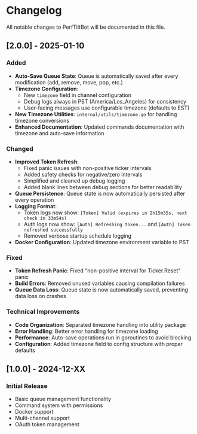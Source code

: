 # Changelog

All notable changes to PerfTiltBot will be documented in this file.

## [2.0.0] - 2025-01-10

### Added
- **Auto-Save Queue State**: Queue is automatically saved after every modification (add, remove, move, pop, etc.)
- **Timezone Configuration**: 
  - New `timezone` field in channel configuration
  - Debug logs always in PST (America/Los_Angeles) for consistency
  - User-facing messages use configurable timezone (defaults to EST)
- **New Timezone Utilities**: `internal/utils/timezone.go` for handling timezone conversions
- **Enhanced Documentation**: Updated commands documentation with timezone and auto-save information

### Changed
- **Improved Token Refresh**: 
  - Fixed panic issues with non-positive ticker intervals
  - Added safety checks for negative/zero intervals
  - Simplified and cleaned up debug logging
  - Added blank lines between debug sections for better readability
- **Queue Persistence**: Queue state is now automatically persisted after every operation
- **Logging Format**: 
  - Token logs now show: `[Token] Valid (expires in 2h15m35s, next check in 33m54s)`
  - Auth logs now show: `[Auth] Refreshing token...` and `[Auth] Token refreshed successfully`
  - Removed verbose startup schedule logging
- **Docker Configuration**: Updated timezone environment variable to PST

### Fixed
- **Token Refresh Panic**: Fixed "non-positive interval for Ticker.Reset" panic
- **Build Errors**: Removed unused variables causing compilation failures
- **Queue Data Loss**: Queue state is now automatically saved, preventing data loss on crashes

### Technical Improvements
- **Code Organization**: Separated timezone handling into utility package
- **Error Handling**: Better error handling for timezone loading
- **Performance**: Auto-save operations run in goroutines to avoid blocking
- **Configuration**: Added timezone field to config structure with proper defaults

## [1.0.0] - 2024-12-XX

### Initial Release
- Basic queue management functionality
- Command system with permissions
- Docker support
- Multi-channel support
- OAuth token management 